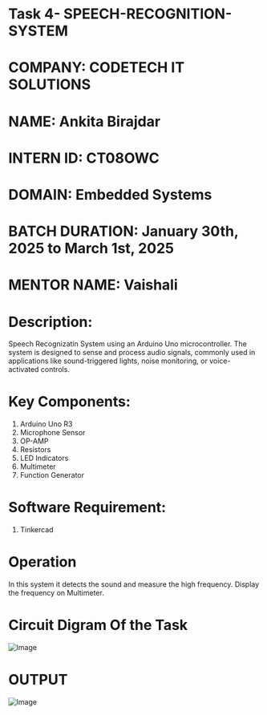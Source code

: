 # Task 4- SPEECH-RECOGNITION-SYSTEM
# COMPANY: CODETECH IT SOLUTIONS
# NAME: Ankita Birajdar
# INTERN ID: CT08OWC
# DOMAIN: Embedded Systems
# BATCH DURATION: January 30th, 2025 to March 1st, 2025
# MENTOR NAME: Vaishali
# Description:
Speech Recognizatin System using an Arduino Uno microcontroller. The system is designed to sense and process audio signals, commonly used in applications like sound-triggered lights, noise monitoring, or voice-activated controls.

# Key Components:
1. Arduino Uno R3
2. Microphone Sensor
3. OP-AMP
4. Resistors
5. LED Indicators
6. Multimeter
7. Function Generator

# Software Requirement:
1. Tinkercad

# Operation
In this system it detects the sound and measure the high frequency.
Display the frequency on Multimeter.
# Circuit Digram Of the Task
![Image](https://github.com/user-attachments/assets/76617d6b-7e9e-4962-80bf-432fa2a94067)

# OUTPUT
![Image](https://github.com/user-attachments/assets/70f8152d-fdbb-4ea6-bcf6-ef7e6955db0b)

